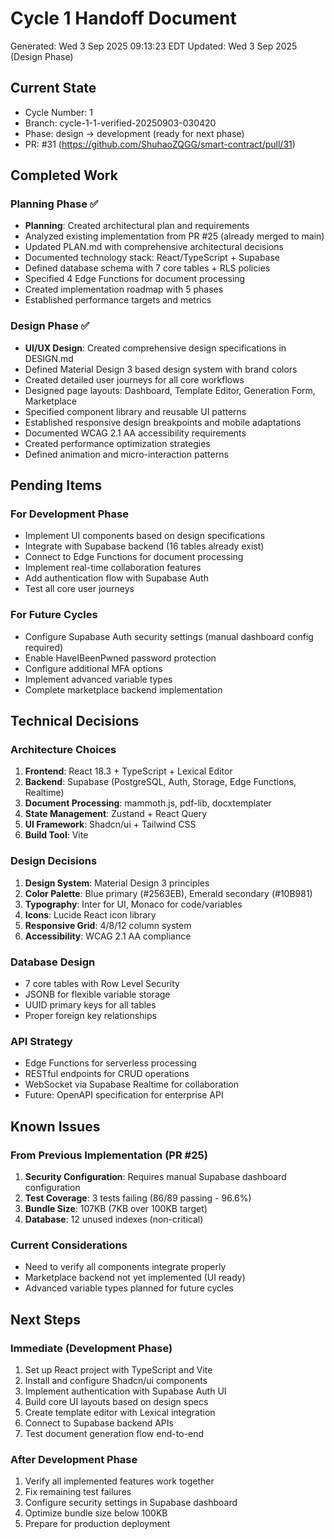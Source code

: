 # Cycle 1 Handoff Document

Generated: Wed  3 Sep 2025 09:13:23 EDT
Updated: Wed  3 Sep 2025 (Design Phase)

## Current State
- Cycle Number: 1
- Branch: cycle-1-1-verified-20250903-030420
- Phase: design → development (ready for next phase)
- PR: #31 (https://github.com/ShuhaoZQGG/smart-contract/pull/31)

## Completed Work
### Planning Phase ✅
- **Planning**: Created architectural plan and requirements
- Analyzed existing implementation from PR #25 (already merged to main)
- Updated PLAN.md with comprehensive architectural decisions
- Documented technology stack: React/TypeScript + Supabase
- Defined database schema with 7 core tables + RLS policies
- Specified 4 Edge Functions for document processing
- Created implementation roadmap with 5 phases
- Established performance targets and metrics

### Design Phase ✅
- **UI/UX Design**: Created comprehensive design specifications in DESIGN.md
- Defined Material Design 3 based design system with brand colors
- Created detailed user journeys for all core workflows
- Designed page layouts: Dashboard, Template Editor, Generation Form, Marketplace
- Specified component library and reusable UI patterns
- Established responsive design breakpoints and mobile adaptations
- Documented WCAG 2.1 AA accessibility requirements
- Created performance optimization strategies
- Defined animation and micro-interaction patterns

## Pending Items
### For Development Phase
- Implement UI components based on design specifications
- Integrate with Supabase backend (16 tables already exist)
- Connect to Edge Functions for document processing
- Implement real-time collaboration features
- Add authentication flow with Supabase Auth
- Test all core user journeys

### For Future Cycles
- Configure Supabase Auth security settings (manual dashboard config required)
- Enable HaveIBeenPwned password protection
- Configure additional MFA options
- Implement advanced variable types
- Complete marketplace backend implementation

## Technical Decisions
### Architecture Choices
1. **Frontend**: React 18.3 + TypeScript + Lexical Editor
2. **Backend**: Supabase (PostgreSQL, Auth, Storage, Edge Functions, Realtime)
3. **Document Processing**: mammoth.js, pdf-lib, docxtemplater
4. **State Management**: Zustand + React Query
5. **UI Framework**: Shadcn/ui + Tailwind CSS
6. **Build Tool**: Vite

### Design Decisions
1. **Design System**: Material Design 3 principles
2. **Color Palette**: Blue primary (#2563EB), Emerald secondary (#10B981)
3. **Typography**: Inter for UI, Monaco for code/variables
4. **Icons**: Lucide React icon library
5. **Responsive Grid**: 4/8/12 column system
6. **Accessibility**: WCAG 2.1 AA compliance

### Database Design
- 7 core tables with Row Level Security
- JSONB for flexible variable storage
- UUID primary keys for all tables
- Proper foreign key relationships

### API Strategy
- Edge Functions for serverless processing
- RESTful endpoints for CRUD operations
- WebSocket via Supabase Realtime for collaboration
- Future: OpenAPI specification for enterprise API

## Known Issues
### From Previous Implementation (PR #25)
1. **Security Configuration**: Requires manual Supabase dashboard configuration
2. **Test Coverage**: 3 tests failing (86/89 passing - 96.6%)
3. **Bundle Size**: 107KB (7KB over 100KB target)
4. **Database**: 12 unused indexes (non-critical)

### Current Considerations
- Need to verify all components integrate properly
- Marketplace backend not yet implemented (UI ready)
- Advanced variable types planned for future cycles

## Next Steps
### Immediate (Development Phase)
1. Set up React project with TypeScript and Vite
2. Install and configure Shadcn/ui components
3. Implement authentication with Supabase Auth UI
4. Build core UI layouts based on design specs
5. Create template editor with Lexical integration
6. Connect to Supabase backend APIs
7. Test document generation flow end-to-end

### After Development Phase
1. Verify all implemented features work together
2. Fix remaining test failures
3. Configure security settings in Supabase dashboard
4. Optimize bundle size below 100KB
5. Prepare for production deployment


